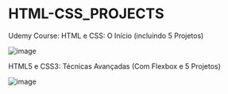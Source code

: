 # HTML-CSS_PROJECTS

Udemy Course: 
HTML e CSS: O Início (incluindo 5 Projetos)

![image](https://github.com/Kevinwmiguel/HTML-CSS_PROJECTS/assets/59360014/dee9990f-bdeb-41c0-98a0-6622c1c29248)

HTML5 e CSS3: Técnicas Avançadas (Com Flexbox e 5 Projetos)

![image](https://github.com/Kevinwmiguel/HTML-CSS_PROJECTS/assets/59360014/92a73442-f58f-4298-8760-a6ce6e0be80b)
